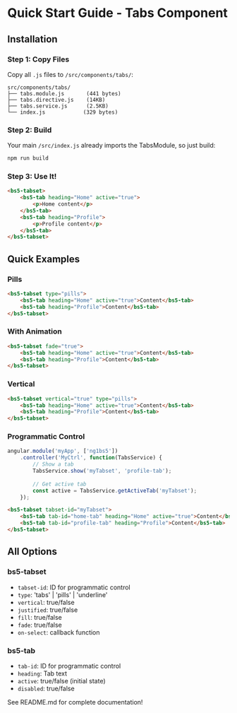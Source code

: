 # Quick Start Guide - Tabs Component

## Installation

### Step 1: Copy Files
Copy all `.js` files to `/src/components/tabs/`:
```
src/components/tabs/
├── tabs.module.js       (441 bytes)
├── tabs.directive.js    (14KB)
├── tabs.service.js      (2.5KB)
└── index.js            (329 bytes)
```

### Step 2: Build
Your main `/src/index.js` already imports the TabsModule, so just build:
```bash
npm run build
```

### Step 3: Use It!
```html
<bs5-tabset>
    <bs5-tab heading="Home" active="true">
        <p>Home content</p>
    </bs5-tab>
    <bs5-tab heading="Profile">
        <p>Profile content</p>
    </bs5-tab>
</bs5-tabset>
```

## Quick Examples

### Pills
```html
<bs5-tabset type="pills">
    <bs5-tab heading="Home" active="true">Content</bs5-tab>
    <bs5-tab heading="Profile">Content</bs5-tab>
</bs5-tabset>
```

### With Animation
```html
<bs5-tabset fade="true">
    <bs5-tab heading="Home" active="true">Content</bs5-tab>
    <bs5-tab heading="Profile">Content</bs5-tab>
</bs5-tabset>
```

### Vertical
```html
<bs5-tabset vertical="true" type="pills">
    <bs5-tab heading="Home" active="true">Content</bs5-tab>
    <bs5-tab heading="Profile">Content</bs5-tab>
</bs5-tabset>
```

### Programmatic Control
```javascript
angular.module('myApp', ['ng1bs5'])
    .controller('MyCtrl', function(TabsService) {
        // Show a tab
        TabsService.show('myTabset', 'profile-tab');
        
        // Get active tab
        const active = TabsService.getActiveTab('myTabset');
    });
```

```html
<bs5-tabset tabset-id="myTabset">
    <bs5-tab tab-id="home-tab" heading="Home" active="true">Content</bs5-tab>
    <bs5-tab tab-id="profile-tab" heading="Profile">Content</bs5-tab>
</bs5-tabset>
```

## All Options

### bs5-tabset
- `tabset-id`: ID for programmatic control
- `type`: 'tabs' | 'pills' | 'underline'
- `vertical`: true/false
- `justified`: true/false
- `fill`: true/false
- `fade`: true/false
- `on-select`: callback function

### bs5-tab
- `tab-id`: ID for programmatic control
- `heading`: Tab text
- `active`: true/false (initial state)
- `disabled`: true/false

See README.md for complete documentation!
